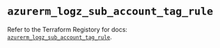 # `azurerm_logz_sub_account_tag_rule`

Refer to the Terraform Registory for docs: [`azurerm_logz_sub_account_tag_rule`](https://www.terraform.io/docs/providers/azurerm/r/logz_sub_account_tag_rule).
